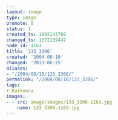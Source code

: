 ```yaml
---
layout: image
type: image
promote: 0
status: 1
created_ts: 1092143760
changed_ts: 1372159442
node_id: 1163
title: '133_3306'
created: '2004-08-10'
changed: '2013-06-25'
aliases:
- "/2004/08/10/133_3306/"
permalink: "/2004/08/10/133_3306/"
tags:
- Kaikoura
images:
- - src: image/images/133_3306-1163.jpg
    name: 133_3306-1163.jpg
---
```


